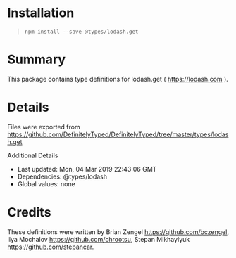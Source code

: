 # Installation
> `npm install --save @types/lodash.get`

# Summary
This package contains type definitions for lodash.get ( https://lodash.com ).

# Details
Files were exported from https://github.com/DefinitelyTyped/DefinitelyTyped/tree/master/types/lodash.get

Additional Details
 * Last updated: Mon, 04 Mar 2019 22:43:06 GMT
 * Dependencies: @types/lodash
 * Global values: none

# Credits
These definitions were written by Brian Zengel <https://github.com/bczengel>, Ilya Mochalov <https://github.com/chrootsu>, Stepan Mikhaylyuk <https://github.com/stepancar>.
